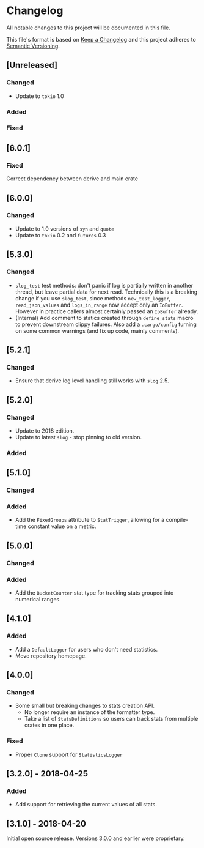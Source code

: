 # Changelog

All notable changes to this project will be documented in this file.

This file's format is based on [Keep a Changelog](http://keepachangelog.com/)
and this project adheres to [Semantic Versioning](http://semver.org/).

## [Unreleased]

### Changed

- Update to `tokio` 1.0

### Added

### Fixed

## [6.0.1]

### Fixed
Correct dependency between derive and main crate

## [6.0.0]

### Changed

- Update to 1.0 versions of `syn` and `quote`
- Update to `tokio` 0.2 and `futures` 0.3

## [5.3.0]
### Changed
- `slog_test` test methods: don't panic if log is partially written in another thread, but leave partial data for next read.
  Technically this is a breaking change if you use `slog_test`, since
  methods `new_test_logger`, `read_json_values` and `logs_in_range` now accept
  only an `IoBuffer`. However in practice callers almost certainly passed an
  `IoBuffer` already.
- (Internal) Add comment to statics created through `define_stats` macro to prevent downstream clippy failures. Also add a `.cargo/config` turning on some common warnings (and fix up code, mainly comments).

## [5.2.1]
### Changed
- Ensure that derive log level handling still works with `slog` 2.5.

## [5.2.0]
### Changed
- Update to 2018 edition.
- Update to latest `slog` - stop pinning to old version.

### Added

## [5.1.0]
### Changed
### Added
- Add the `FixedGroups` attribute to `StatTrigger`, allowing for a compile-time constant value on
a metric.

## [5.0.0]
### Changed
### Added
- Add the `BucketCounter` stat type for tracking stats grouped into numerical ranges.

## [4.1.0]
### Added
- Add a `DefaultLogger` for users who don't need statistics.
- Move repository homepage.

## [4.0.0]
### Changed
 - Some small but breaking changes to stats creation API.
   - No longer require an instance of the formatter type.
   - Take a list of `StatsDefinitions` so users can track stats from multiple crates in one place.

### Fixed
- Proper `Clone` support for `StatisticsLogger`

## [3.2.0] - 2018-04-25
### Added
- Add support for retrieving the current values of all stats.

## [3.1.0] - 2018-04-20
Initial open source release.
Versions 3.0.0 and earlier were proprietary.
